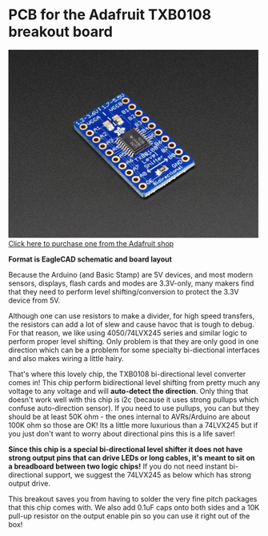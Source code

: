 # PCB for the Adafruit TXB0108 breakout board

<a href="http://www.adafruit.com/products/395"><img src="assets/image.jpg?raw=true" width="500px"><br/>Click here to purchase one from the Adafruit shop</a>

__Format is EagleCAD schematic and board layout__

Because the Arduino (and Basic Stamp) are 5V devices, and most modern sensors, displays, flash cards and modes are 3.3V-only, many makers find that they need to perform level shifting/conversion to protect the 3.3V device from 5V.

Although one can use resistors to make a divider, for high speed transfers, the resistors can add a lot of slew and cause havoc that is tough to debug. For that reason, we like using 4050/74LVX245 series and similar logic to perform proper level shifting. Only problem is that they are only good in one direction which can be a problem for some specialty bi-diectional interfaces and also makes wiring a little hairy.

That's where this lovely chip, the TXB0108 bi-directional level converter comes in! This chip perform bidirectional level shifting from pretty much any voltage to any voltage and will __auto-detect the direction__. Only thing that doesn't work well with this chip is i2c (because it uses strong pullups which confuse auto-direction sensor). If you need to use pullups, you can but they should be at least 50K ohm - the ones internal to AVRs/Arduino are about 100K ohm so those are OK! Its a little more luxurious than a 74LVX245 but if you just don't want to worry about directional pins this is a life saver!

__Since this chip is a special bi-directional level shifter it does not have strong output pins that can drive LEDs or long cables, it's meant to sit on a breadboard between two logic chips!__ If you do not need instant bi-directional support, we suggest the 74LVX245 as below which has strong output drive.

This breakout saves you from having to solder the very fine pitch packages that this chip comes with. We also add 0.1uF caps onto both sides and a 10K pull-up resistor on the output enable pin so you can use it right out of the box!
